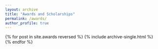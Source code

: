 ```yaml
---
layout: archive
title: "Awards and Scholarships"
permalink: /awards/
author_profile: true
---
```


{% for post in site.awards reversed %}
  {% include archive-single.html %}
{% endfor %}
